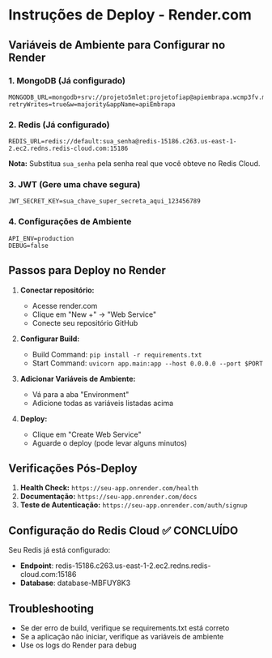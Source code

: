 # Instruções de Deploy - Render.com

## Variáveis de Ambiente para Configurar no Render

### 1. MongoDB (Já configurado)
```
MONGODB_URL=mongodb+srv://projeto5mlet:projetofiap@apiembrapa.wcmp3fv.mongodb.net/?retryWrites=true&w=majority&appName=apiEmbrapa
```

### 2. Redis (Já configurado)
```
REDIS_URL=redis://default:sua_senha@redis-15186.c263.us-east-1-2.ec2.redns.redis-cloud.com:15186
```
**Nota:** Substitua `sua_senha` pela senha real que você obteve no Redis Cloud.

### 3. JWT (Gere uma chave segura)
```
JWT_SECRET_KEY=sua_chave_super_secreta_aqui_123456789
```

### 4. Configurações de Ambiente
```
API_ENV=production
DEBUG=false
```

## Passos para Deploy no Render

1. **Conectar repositório:**
   - Acesse render.com
   - Clique em "New +" → "Web Service"
   - Conecte seu repositório GitHub

2. **Configurar Build:**
   - Build Command: `pip install -r requirements.txt`
   - Start Command: `uvicorn app.main:app --host 0.0.0.0 --port $PORT`

3. **Adicionar Variáveis de Ambiente:**
   - Vá para a aba "Environment"
   - Adicione todas as variáveis listadas acima

4. **Deploy:**
   - Clique em "Create Web Service"
   - Aguarde o deploy (pode levar alguns minutos)

## Verificações Pós-Deploy

1. **Health Check:** `https://seu-app.onrender.com/health`
2. **Documentação:** `https://seu-app.onrender.com/docs`
3. **Teste de Autenticação:** `https://seu-app.onrender.com/auth/signup`

## Configuração do Redis Cloud ✅ CONCLUÍDO

Seu Redis já está configurado:
- **Endpoint**: redis-15186.c263.us-east-1-2.ec2.redns.redis-cloud.com:15186
- **Database**: database-MBFUY8K3

## Troubleshooting

- Se der erro de build, verifique se requirements.txt está correto
- Se a aplicação não iniciar, verifique as variáveis de ambiente
- Use os logs do Render para debug 